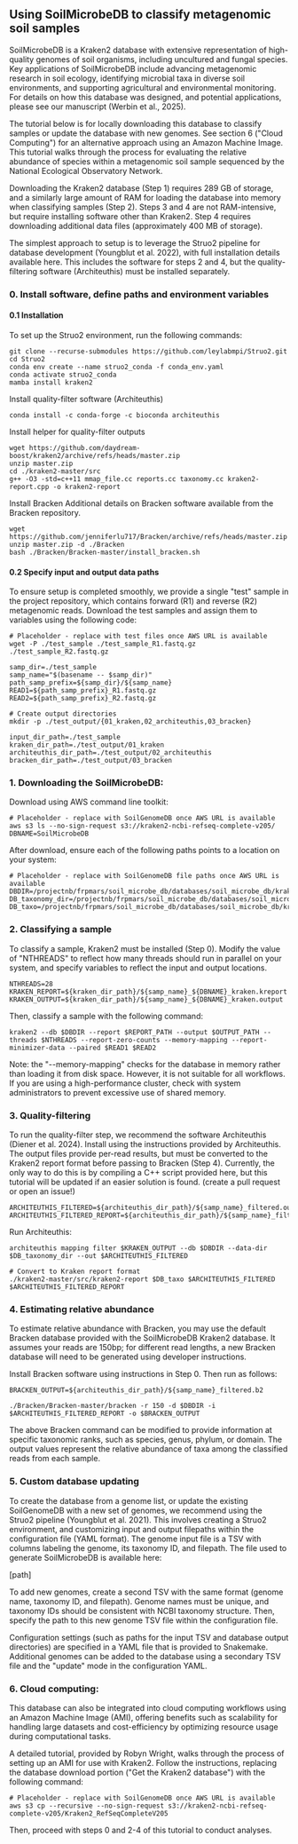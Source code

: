 ## Using SoilMicrobeDB to classify metagenomic soil samples

SoilMicrobeDB is a Kraken2 database with extensive representation of high-quality genomes of soil organisms, including uncultured and fungal species. Key applications of SoilMicrobeDB include advancing metagenomic research in soil ecology, identifying microbial taxa in diverse soil environments, and supporting agricultural and environmental monitoring. For details on how this database was designed, and potential applications, please see our manuscript (Werbin et al., 2025).

The tutorial below is for locally downloading this database to classify samples or update the database with new genomes. See section 6 ("Cloud Computing") for an alternative approach using an Amazon Machine Image. This tutorial walks through the process for evaluating the relative abundance of species within a metagenomic soil sample sequenced by the National Ecological Observatory Network.  

Downloading the Kraken2 database (Step 1) requires 289 GB of storage, and a similarly large amount of RAM for loading the database into memory when classifying samples (Step 2). Steps 3 and 4 are not RAM-intensive, but require installing software other than Kraken2. Step 4 requires downloading additional data files (approximately 400 MB of storage).

The simplest approach to setup is to leverage the Struo2 pipeline for database development (Youngblut et al. 2022), with full installation details available here. This includes the software for steps 2 and 4, but the quality-filtering software (Architeuthis) must be installed separately. 

### 0. Install software, define paths and environment variables

#### 0.1 Installation
To set up the Struo2 environment, run the following commands:

```
git clone --recurse-submodules https://github.com/leylabmpi/Struo2.git 
cd Struo2
conda env create --name struo2_conda -f conda_env.yaml
conda activate struo2_conda
mamba install kraken2
```

Install quality-filter software (Architeuthis)
```
conda install -c conda-forge -c bioconda architeuthis
```

Install helper for quality-filter outputs
```
wget https://github.com/daydream-boost/kraken2/archive/refs/heads/master.zip
unzip master.zip
cd ./kraken2-master/src
g++ -O3 -std=c++11 mmap_file.cc reports.cc taxonomy.cc kraken2-report.cpp -o kraken2-report
```

Install Bracken
Additional details on Bracken software available from the Bracken repository. 

```
wget https://github.com/jenniferlu717/Bracken/archive/refs/heads/master.zip
unzip master.zip -d ./Bracken
bash ./Bracken/Bracken-master/install_bracken.sh
```

#### 0.2 Specify input and output data paths

To ensure setup is completed smoothly, we provide a single "test" sample in the project repository, which contains forward (R1) and reverse (R2) metagenomic reads. Download the test samples and assign them to variables using the following code:

```
# Placeholder - replace with test files once AWS URL is available
wget -P ./test_sample ./test_sample_R1.fastq.gz ./test_sample_R2.fastq.gz

samp_dir=./test_sample
samp_name="$(basename -- $samp_dir)"
path_samp_prefix=${samp_dir}/${samp_name}
READ1=${path_samp_prefix}_R1.fastq.gz
READ2=${path_samp_prefix}_R2.fastq.gz

# Create output directories
mkdir -p ./test_output/{01_kraken,02_architeuthis,03_bracken}

input_dir_path=./test_sample
kraken_dir_path=./test_output/01_kraken
architeuthis_dir_path=./test_output/02_architeuthis
bracken_dir_path=./test_output/03_bracken

```
### 1. Downloading the SoilMicrobeDB:

Download using AWS command line toolkit:

```
# Placeholder - replace with SoilGenomeDB once AWS URL is available
aws s3 ls --no-sign-request s3://kraken2-ncbi-refseq-complete-v205/
DBNAME=SoilMicrobeDB
```

After download, ensure each of the following paths points to a location on your system:
```
# Placeholder - replace with SoilGenomeDB file paths once AWS URL is available
DBDIR=/projectnb/frpmars/soil_microbe_db/databases/soil_microbe_db/kraken2
DB_taxonomy_dir=/projectnb/frpmars/soil_microbe_db/databases/soil_microbe_db/kraken2/taxonomy/
DB_taxo=/projectnb/frpmars/soil_microbe_db/databases/soil_microbe_db/kraken2/taxo.k2d
```

### 2. Classifying a sample

To classify a sample, Kraken2 must be installed (Step 0). Modify the value of "NTHREADS" to reflect how many threads should run in parallel on your system, and specify variables to reflect the input and output locations. 

```
NTHREADS=28 
KRAKEN_REPORT=${kraken_dir_path}/${samp_name}_${DBNAME}_kraken.kreport
KRAKEN_OUTPUT=${kraken_dir_path}/${samp_name}_${DBNAME}_kraken.output
```
Then, classify a sample with the following command:
```
kraken2 --db $DBDIR --report $REPORT_PATH --output $OUTPUT_PATH --threads $NTHREADS --report-zero-counts --memory-mapping --report-minimizer-data --paired $READ1 $READ2
```

Note: the "--memory-mapping" checks for the database in memory rather than loading it from disk space. However, it is not suitable for all workflows. If you are using a high-performance cluster, check with system administrators to prevent excessive use of shared memory.

### 3. Quality-filtering 

To run the quality-filter step, we recommend the software Architeuthis (Diener et al. 2024). Install using the instructions provided by Architeuthis. The output files provide per-read results, but must be converted to the Kraken2 report format before passing to Bracken (Step 4). Currently, the only way to do this is by compiling a C++ script provided here, but this tutorial will be updated if an easier solution is found. (create a pull request or open an issue!)

```
ARCHITEUTHIS_FILTERED=${architeuthis_dir_path}/${samp_name}_filtered.output
ARCHITEUTHIS_FILTERED_REPORT=${architeuthis_dir_path}/${samp_name}_filtered_kraken.kreport
```

Run Architeuthis:

```
architeuthis mapping filter $KRAKEN_OUTPUT --db $DBDIR --data-dir $DB_taxonomy_dir --out $ARCHITEUTHIS_FILTERED 

# Convert to Kraken report format
./kraken2-master/src/kraken2-report $DB_taxo $ARCHITEUTHIS_FILTERED $ARCHITEUTHIS_FILTERED_REPORT	
```

### 4. Estimating relative abundance

To estimate relative abundance with Bracken, you may use the default Bracken database provided with the SoilMicrobeDB Kraken2 database. It assumes your reads are 150bp; for different read lengths, a new Bracken database will need to be generated using developer instructions.

Install Bracken software using instructions in Step 0. Then run as follows:

```
BRACKEN_OUTPUT=${architeuthis_dir_path}/${samp_name}_filtered.b2

./Bracken/Bracken-master/bracken -r 150 -d $DBDIR -i $ARCHITEUTHIS_FILTERED_REPORT -o $BRACKEN_OUTPUT
```

The above Bracken command can be modified to provide information at specific taxonomic ranks, such as species, genus, phylum, or domain. The output values represent the relative abundance of taxa among the classified reads from each sample.

### 5. Custom database updating

To create the database from a genome list, or update the existing SoilGenomeDB with a new set of genomes, we recommend using the Struo2 pipeline (Youngblut et al. 2021). This involves creating a Struo2 environment, and customizing input and output filepaths within the configuration file (YAML format). The genome input file is a TSV with columns labeling the genome, its taxonomy ID, and filepath. The file used to generate SoilMicrobeDB is available here:

[path]

To add new genomes, create a second TSV with the same format (genome name, taxonomy ID, and filepath). Genome names must be unique, and taxonomy IDs should be consistent with NCBI taxonomy structure. Then, specify the path to this new genome TSV file within the configuration file.

 Configuration settings (such as paths for the input TSV and database output directories) are specified in a YAML file that is provided to Snakemake. Additional genomes can be added to the database using a secondary TSV file and the "update" mode in the configuration YAML.

### 6. Cloud computing:

This database can also be integrated into cloud computing workflows using an Amazon Machine Image (AMI), offering benefits such as scalability for handling large datasets and cost-efficiency by optimizing resource usage during computational tasks. 

A detailed tutorial, provided by Robyn Wright, walks through the process of setting up an AMI for use with Kraken2. Follow the instructions, replacing the database download portion ("Get the Kraken2 database") with the following command: 

```
# Placeholder - replace with SoilGenomeDB once AWS URL is available
aws s3 cp --recursive --no-sign-request s3://kraken2-ncbi-refseq-complete-v205/Kraken2_RefSeqCompleteV205
```
Then, proceed with steps 0 and 2-4 of this tutorial to conduct analyses.
